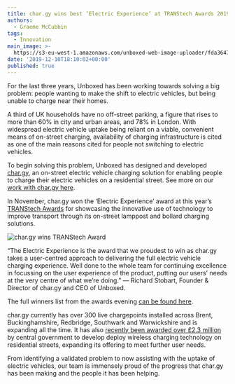 ```yaml
---
title: char.gy wins best ‘Electric Experience’ at TRANStech Awards 2019
authors:
  - Graeme McCubbin
tags:
  - Innovation
main_image: >-
  https://s3-eu-west-1.amazonaws.com/unboxed-web-image-uploader/fda36470f02c0ee349ca715ed1b6767c.jpg
date: '2019-12-10T18:10:02+00:00'
published: true
---
```

For the last three years, Unboxed has been working towards solving a big problem: people wanting to make the shift to electric vehicles, but being unable to charge near their homes.

A third of UK households have no off-street parking, a figure that rises to more than 60% in city and urban areas, and 78% in London. With widespread electric vehicle uptake being reliant on a viable, convenient means of on-street charging, availability of charging infrastructure is cited as one of the main reasons cited for people not switching to electric vehicles.

To begin solving this problem, Unboxed has designed and developed [char.gy](https://char.gy/), an on-street electric vehicle charging solution for enabling people to charge their electric vehicles on a residential street. See more on our [work with char.gy here](https://unboxed.co/product-stories/chargy/).

In November, char.gy won the ‘Electric Experience’ award at this year’s [TRANStech Awards](http://landor.co.uk/transtech/home.php#hometopofpage) for showcasing the innovative use of technology to improve transport through its on-street lamppost and bollard charging solutions.

![char.gy wins TRANStech Award](https://s3-eu-west-1.amazonaws.com/unboxed-web-image-uploader/fda36470f02c0ee349ca715ed1b6767c.jpg)

“The Electric Experience is the award that we proudest to win as char.gy takes a user-centred approach to delivering the full electric vehicle charging experience. Well done to the whole team for continuing excellence in focussing on the user experience of the product, putting our users’ needs at the very centre of what we’re doing.” — Richard Stobart, Founder & Director of char.gy and CEO of Unboxed.

The full winners list from the awards evening [can be found here](http://landor.co.uk/transtech/thewinners.php).

char.gy currently has over 300 live chargepoints installed across Brent, Buckinghamshire, Redbridge, Southwark and Warwickshire and is expanding all the time. It has also [recently been awarded over £2.3 million](https://www.gov.uk/government/news/solar-high-speed-and-wifi-charging-set-to-revolutionise-electric-transport) by central government to develop deploy wireless charging technology on residential streets, expanding its offering to meet further user needs.

From identifying a validated problem to now assisting with the uptake of electric vehicles, our team is immensely proud of the progress that char.gy has been making and the people it has been helping.

